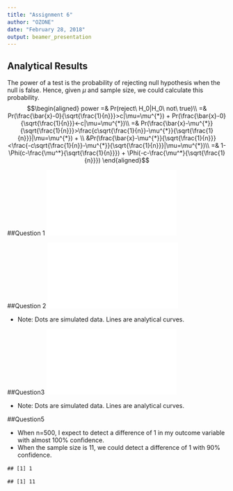 ```yaml
---
title: "Assignment 6"
author: "OZONE"
date: "February 28, 2018"
output: beamer_presentation
---
```




## Analytical Results

The power of a test is the probability of rejecting null hypothesis when the null is false. Hence, given $\mu$ and sample size, we could calculate this probability.
$$\begin{aligned}
power =& Pr(reject\ H_0|H_0\ not\ true)\\
=& Pr(\frac{\bar{x}-0}{\sqrt{\frac{1}{n}}}>c|\mu=\mu^{*}) + Pr(\frac{\bar{x}-0}{\sqrt{\frac{1}{n}}}<-c|\mu=\mu^{*})\\
=& Pr(\frac{\bar{x}-\mu^{*}}{\sqrt{\frac{1}{n}}}>\frac{c\sqrt{\frac{1}{n}}-\mu^{*}}{\sqrt{\frac{1}{n}}}|\mu=\mu^{*}) + \\
&Pr(\frac{\bar{x}-\mu^{*}}{\sqrt{\frac{1}{n}}}<\frac{-c\sqrt{\frac{1}{n}}-\mu^{*}}{\sqrt{\frac{1}{n}}}|\mu=\mu^{*})\\
=& 1-\Phi(c-\frac{\mu^*}{\sqrt{\frac{1}{n}}}) + \Phi(-c-\frac{\mu^*}{\sqrt{\frac{1}{n}}})
\end{aligned}$$




##Question 1
![](ozone_144913_2974785_OZONE_6_files/figure-beamer/unnamed-chunk-1-1.pdf)<!-- --> 

##Question 2
![](ozone_144913_2974785_OZONE_6_files/figure-beamer/unnamed-chunk-2-1.pdf)<!-- --> 
- Note: Dots are simulated data. Lines are analytical curves.

##Question3
![](ozone_144913_2974785_OZONE_6_files/figure-beamer/unnamed-chunk-3-1.pdf)<!-- --> 
- Note: Dots are simulated data. Lines are analytical curves.

##Question5
- When n=500, I expect to detect a difference of 1 in my outcome variable with almost 100% confidence.
- When the sample size is 11, we could detect a difference of 1 with 90% confidence.

```
## [1] 1
```

```
## [1] 11
```




